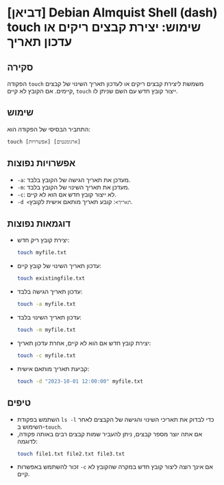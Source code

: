 # [דביאן] Debian Almquist Shell (dash) touch שימוש: יצירת קבצים ריקים או עדכון תאריך

## סקירה
הפקודה `touch` משמשת ליצירת קבצים ריקים או לעדכון תאריך השינוי של קבצים קיימים. אם הקובץ לא קיים, `touch` ייצור קובץ חדש עם השם שניתן לו.

## שימוש
התחביר הבסיסי של הפקודה הוא:
```
touch [אפשרויות] [ארגומנטים]
```

## אפשרויות נפוצות
- `-a`: מעדכן את תאריך הגישה של הקובץ בלבד.
- `-m`: מעדכן את תאריך השינוי של הקובץ בלבד.
- `-c`: לא ייצור קובץ חדש אם הוא לא קיים.
- `-d <תאריך>`: קובע תאריך מותאם אישית לקובץ.

## דוגמאות נפוצות
- יצירת קובץ ריק חדש:
  ```bash
  touch myfile.txt
  ```
  
- עדכון תאריך השינוי של קובץ קיים:
  ```bash
  touch existingfile.txt
  ```

- עדכון תאריך הגישה בלבד:
  ```bash
  touch -a myfile.txt
  ```

- עדכון תאריך השינוי בלבד:
  ```bash
  touch -m myfile.txt
  ```

- יצירת קובץ חדש אם הוא לא קיים, אחרת עדכון תאריך:
  ```bash
  touch -c myfile.txt
  ```

- קביעת תאריך מותאם אישית:
  ```bash
  touch -d "2023-10-01 12:00:00" myfile.txt
  ```

## טיפים
- השתמש בפקודת `ls -l` כדי לבדוק את תאריכי השינוי והגישה של הקבצים לאחר השימוש ב-`touch`.
- אם אתה יוצר מספר קבצים, ניתן להעביר שמות קבצים רבים באותה פקודה, לדוגמה:
  ```bash
  touch file1.txt file2.txt file3.txt
  ```
- זכור להשתמש באפשרות `-c` אם אינך רוצה ליצור קובץ חדש במקרה שהקובץ לא קיים.